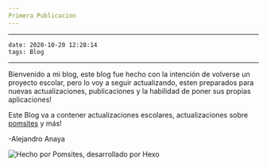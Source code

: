 ```yaml
---
Primera Publicacion
---
```

---
    date: 2020-10-20 12:28:14
    tags: Blog
---

Bienvenido a mi blog, este blog fue hecho con la intención de volverse un proyecto escolar, pero lo voy a seguir actualizando, esten preparados para nuevas actualizaciones, publicaciones y la habilidad de poner sus propias aplicaciones!

Este Blog va a contener actualizaciones escolares,  actualizaciones sobre [pomsites](https://pomsites.net) y más!

-Alejandro Anaya





![Hecho por Pomsites, desarrollado por Hexo](https://pomsites.net/img/pomsites%20-%20Copy.png)
